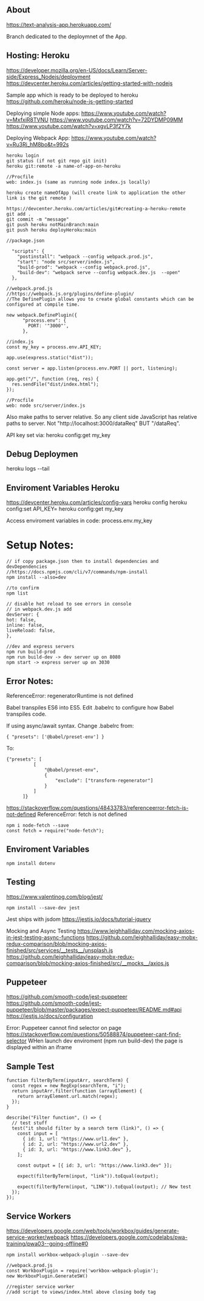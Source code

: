 ## About

https://text-analysis-app.herokuapp.com/

Branch dedicated to the deploymnet of the App.

## Hosting: Heroku

https://developer.mozilla.org/en-US/docs/Learn/Server-side/Express_Nodejs/deployment
https://devcenter.heroku.com/articles/getting-started-with-nodejs

Sample app which is ready to be deployed to heroku
https://github.com/heroku/node-js-getting-started

Deploying simple Node apps:
https://www.youtube.com/watch?v=MxfxiR8TVNU
https://www.youtube.com/watch?v=72DYDMP09MM
https://www.youtube.com/watch?v=xgvLP3f2Y7k

Deploying Webpack App:
https://www.youtube.com/watch?v=Ru3Rj_hM8bo&t=992s

```
heroku login
git status (if not git repo git init)
heroku git:remote -a name-of-app-on-heroku

//Procfile
web: index.js (same as running node index.js locally)

heroku create nameOfApp (will create link to application the other link is the git remote )

https://devcenter.heroku.com/articles/git#creating-a-heroku-remote
git add .
git commit -m "message"
git push heroku notMainBranch:main
git push heroku deployHeroku:main
```

```
//package.json

  "scripts": {
    "postinstall": "webpack --config webpack.prod.js",
    "start": "node src/server/index.js",
    "build-prod": "webpack --config webpack.prod.js",
    "build-dev": "webpack serve --config webpack.dev.js  --open"
  },
```

```
//webpack.prod.js
//https://webpack.js.org/plugins/define-plugin/
//The DefinePlugin allows you to create global constants which can be configured at compile time.

new webpack.DefinePlugin({
      "process.env": {
        PORT: '"3000"',
      },
```

```
//index.js
const my_key = process.env.API_KEY;

app.use(express.static("dist"));

const server = app.listen(process.env.PORT || port, listening);

app.get("/", function (req, res) {
  res.sendFile("dist/index.html");
});
```

```
//Procfile
web: node src/server/index.js
```

Also make paths to server relative. So any client side JavaScript has relative paths to server.
Not "http://localhost:3000/dataReq" BUT "/dataReq".

API key set via: heroku config:get my_key

## Debug Deploymen

heroku logs --tail

## Enviroment Variables Heroku

https://devcenter.heroku.com/articles/config-vars
heroku config
heroku config:set API_KEY=
heroku config:get my_key

Access enviroment variables in code: process.env.my_key

# Setup Notes:

```
// if copy package.json then to install dependencies and devDependencies
//https://docs.npmjs.com/cli/v7/commands/npm-install
npm install --also=dev

//to confirm
npm list
```

```
// disable hot reload to see errors in console
// in webpack.dev.js add
devServer: {
hot: false,
inline: false,
liveReload: false,
},
```

```
//dev and express servers
npm run build-prod
npm run build-dev -> dev server up on 8080
npm start -> express server up on 3030
```

## Error Notes:

ReferenceError: regeneratorRuntime is not defined

Babel transpiles ES6 into ES5. Edit .babelrc to configure how Babel transpiles code.

If using async/await syntax. Change .babelrc from:

```
{ "presets": ['@babel/preset-env'] }
```

To:

```
{"presets": [
          [
              "@babel/preset-env",
              {
                  "exclude": ["transform-regenerator"]
              }
          ]
      ]}
```

https://stackoverflow.com/questions/48433783/referenceerror-fetch-is-not-defined
ReferenceError: fetch is not defined

```
npm i node-fetch --save
const fetch = require("node-fetch");
```

## Enviroment Variables

```
npm install dotenv

```

## Testing

https://www.valentinog.com/blog/jest/

```
npm install --save-dev jest
```

Jest ships with jsdom
https://jestjs.io/docs/tutorial-jquery

Mocking and Async Testing
https://www.leighhalliday.com/mocking-axios-in-jest-testing-async-functions
https://github.com/leighhalliday/easy-mobx-redux-comparison/blob/mocking-axios-finished/src/services/__tests__/unsplash.js
https://github.com/leighhalliday/easy-mobx-redux-comparison/blob/mocking-axios-finished/src/__mocks__/axios.js

## Puppeteer

https://github.com/smooth-code/jest-puppeteer
https://github.com/smooth-code/jest-puppeteer/blob/master/packages/expect-puppeteer/README.md#api
https://jestjs.io/docs/configuration

Error: Puppeteer cannot find selector on page
https://stackoverflow.com/questions/50588874/puppeteer-cant-find-selector
WHen launch dev enviroment (npm run build-dev) the page is displayed within an iframe

## Sample Test

```
function filterByTerm(inputArr, searchTerm) {
  const regex = new RegExp(searchTerm, "i");
  return inputArr.filter(function (arrayElement) {
    return arrayElement.url.match(regex);
  });
}

describe("Filter function", () => {
  // test stuff
  test("it should filter by a search term (link)", () => {
    const input = [
      { id: 1, url: "https://www.url1.dev" },
      { id: 2, url: "https://www.url2.dev" },
      { id: 3, url: "https://www.link3.dev" },
    ];

    const output = [{ id: 3, url: "https://www.link3.dev" }];

    expect(filterByTerm(input, "link")).toEqual(output);

    expect(filterByTerm(input, "LINK")).toEqual(output); // New test
  });
});
```

## Service Workers

https://developers.google.com/web/tools/workbox/guides/generate-service-worker/webpack
https://developers.google.com/codelabs/pwa-training/pwa03--going-offline#0

```
npm install workbox-webpack-plugin --save-dev

//webpack.prod.js
const WorkboxPlugin = require('workbox-webpack-plugin');
new WorkboxPlugin.GenerateSW()

//register service worker
//add script to views/index.html above closing body tag

```
